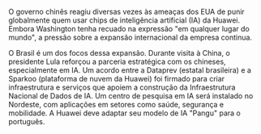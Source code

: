 O governo chinês reagiu diversas vezes às ameaças dos EUA de punir globalmente quem usar chips de inteligência artificial (IA) da Huawei. Embora Washington tenha recuado na expressão "em qualquer lugar do mundo", a pressão sobre a expansão internacional da empresa continua.

O Brasil é um dos focos dessa expansão. Durante visita à China, o presidente Lula reforçou a parceria estratégica com os chineses, especialmente em IA. Um acordo entre a Dataprev (estatal brasileira) e a Sparkoo (plataforma de nuvem da Huawei) foi firmado para criar infraestrutura e serviços que apoiem a construção da Infraestrutura Nacional de Dados de IA. Um centro de pesquisa em IA será instalado no Nordeste, com aplicações em setores como saúde, segurança e mobilidade. A Huawei deve adaptar seu modelo de IA "Pangu" para o português.
